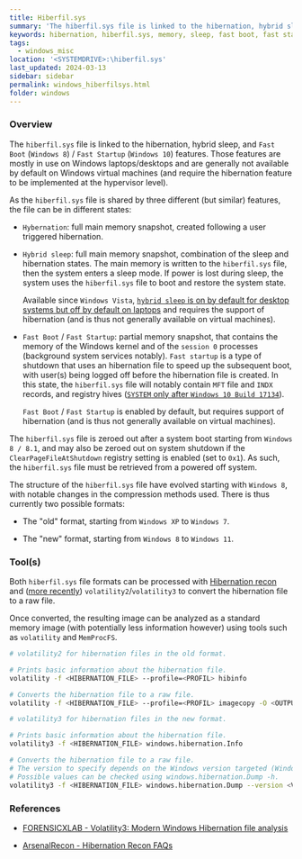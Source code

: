 ```yaml
---
title: Hiberfil.sys
summary: 'The hiberfil.sys file is linked to the hibernation, hybrid sleep, and Fast Boot (Windows 8) / Fast Startup (Windows 10) features. Those features are mostly in use on Windows laptops/desktops and are generally not available by default on Windows virtual machines.\n\nAs the hiberfil.sys file is shared by three features, the file can be in various states with its content being either a partial or a full memory snapshot. The partial memory snapshot, linked to the Fast Boot / Fast Startup feature, contains the Windows kernel and session 0 processes memory, notably including the MFT and registry hives.\n\nThe hiberfil.sys file is zeroed out after a system boot starting from Windows 8 / 8.1 and must thus be retrieved from a powered off system.\n\nThe structure of the hiberfil.sys file has evolved starting with Windows 8. Both the old and new formats can be analyzed using volatility, by first converting the hibernation file to a raw file using volatilty3 windows.hibernation.Dump plugin.'
keywords: hibernation, hiberfil.sys, memory, sleep, fast boot, fast startup, ClearPageFileAtShutdown, volatility, hibernation recon, hibernation.Dump
tags:
  - windows_misc
location: '<SYSTEMDRIVE>:\hiberfil.sys'
last_updated: 2024-03-13
sidebar: sidebar
permalink: windows_hiberfilsys.html
folder: windows
---
```


### Overview

The `hiberfil.sys` file is linked to the hibernation, hybrid sleep, and
`Fast Boot` (`Windows 8`) / `Fast Startup` (`Windows 10`) features. Those
features are mostly in use on Windows laptops/desktops and are generally not
available by default on Windows virtual machines (and require the hibernation
feature to be implemented at the hypervisor level).

As the `hiberfil.sys` file is shared by three different (but similar) features,
the file can be in different states:

  - `Hybernation`: full main memory snapshot, created following a user
    triggered hibernation.

  - `Hybrid sleep`: full main memory snapshot, combination of the sleep and
    hibernation states. The main memory is written to the `hiberfil.sys` file,
    then the system enters a sleep mode. If power is lost during sleep, the
    system uses the `hiberfil.sys` file to boot and restore the system state.

    Available since `Windows Vista`,
    [`hybrid sleep` is on by default for desktop systems but off by default on laptops](https://devblogs.microsoft.com/oldnewthing/20110510-00/?p=10703)
    and requires the support of hibernation (and is thus not generally
    available on virtual machines).

  - `Fast Boot` / `Fast Startup`: partial memory snapshot, that contains the
    memory of the Windows kernel and of the `session 0` processes (background
    system services notably). `Fast startup` is a type of shutdown that uses an
    hibernation file to speed up the subsequent boot, with user(s) being logged
    off before the hibernation file is created. In this state, the
    `hiberfil.sys` file will notably contain `MFT` file and `INDX` records, and
    registry hives
    ([`SYSTEM` only after `Windows 10 Build 17134`](https://arsenalrecon.com/products/hibernation-recon/faqs)).

    `Fast Boot` / `Fast Startup` is enabled by default, but requires support of
    hibernation (and is thus not generally available on virtual machines).

The `hiberfil.sys` file is zeroed out after a system boot starting from
`Windows 8 / 8.1`, and may also be zeroed out on system shutdown if the
`ClearPageFileAtShutdown` registry setting is enabled (set to `0x1`). As such,
the `hiberfil.sys` file must be retrieved from a powered off system.

The structure of the `hiberfil.sys` file have evolved starting with
`Windows 8`, with notable changes in the compression methods used. There is
thus currently two possible formats:

  - The "old" format, starting from `Windows XP` to `Windows 7`.

  - The "new" format, starting from `Windows 8` to `Windows 11`.

### Tool(s)

Both `hiberfil.sys` file formats can be processed with
[Hibernation recon](https://arsenalrecon.com/downloads)
and ([more recently](https://www.forensicxlab.com/posts/hibernation/))
`volatility2`/`volatility3` to convert the hibernation file to a raw file.

Once converted, the resulting image can be analyzed as a standard memory
image (with potentially less information however) using tools such as
`volatility` and `MemProcFS`.

```bash
# volatility2 for hibernation files in the old format.

# Prints basic information about the hibernation file.
volatility -f <HIBERNATION_FILE> --profile=<PROFIL> hibinfo

# Converts the hibernation file to a raw file.
volatility -f <HIBERNATION_FILE> --profile=<PROFIL> imagecopy -O <OUTPUT>

# volatility3 for hibernation files in the new format.

# Prints basic information about the hibernation file.
volatility3 -f <HIBERNATION_FILE> windows.hibernation.Info

# Converts the hibernation file to a raw file.
# The version to specify depends on the Windows version targeted (Windows 8/8.1 to Windows 11 23H2).
# Possible values can be checked using windows.hibernation.Dump -h.
volatility3 -f <HIBERNATION_FILE> windows.hibernation.Dump --version <VERSION>
```

### References

  - [FORENSICXLAB - Volatility3: Modern Windows Hibernation file analysis](https://www.forensicxlab.com/posts/hibernation/)

  - [ArsenalRecon - Hibernation Recon FAQs](https://arsenalrecon.com/products/hibernation-recon/faqs)
